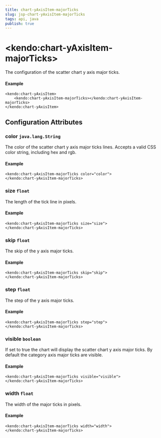```yaml
---
title: chart-yAxisItem-majorTicks
slug: jsp-chart-yAxisItem-majorTicks
tags: api, java
publish: true
---
```


# \<kendo:chart-yAxisItem-majorTicks\>

The configuration of the scatter chart y axis major ticks.

#### Example
    <kendo:chart-yAxisItem>
        <kendo:chart-yAxisItem-majorTicks></kendo:chart-yAxisItem-majorTicks>
    </kendo:chart-yAxisItem>

## Configuration Attributes

### color `java.lang.String`

The color of the scatter chart y axis major ticks lines. Accepts a valid CSS color string, including hex and rgb.

#### Example
    <kendo:chart-yAxisItem-majorTicks color="color">
    </kendo:chart-yAxisItem-majorTicks>

### size `float`

The length of the tick line in pixels.

#### Example
    <kendo:chart-yAxisItem-majorTicks size="size">
    </kendo:chart-yAxisItem-majorTicks>

### skip `float`

The skip of the y axis major ticks.

#### Example
    <kendo:chart-yAxisItem-majorTicks skip="skip">
    </kendo:chart-yAxisItem-majorTicks>

### step `float`

The step of the y axis major ticks.

#### Example
    <kendo:chart-yAxisItem-majorTicks step="step">
    </kendo:chart-yAxisItem-majorTicks>

### visible `boolean`

If set to true the chart will display the scatter chart y axis major ticks. By default the category axis major ticks are visible.

#### Example
    <kendo:chart-yAxisItem-majorTicks visible="visible">
    </kendo:chart-yAxisItem-majorTicks>

### width `float`

The width of the major ticks in pixels.

#### Example
    <kendo:chart-yAxisItem-majorTicks width="width">
    </kendo:chart-yAxisItem-majorTicks>

 
